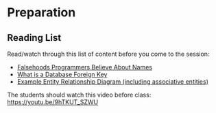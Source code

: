 # Preparation

## Reading List

Read/watch through this list of content before you come to the session:

- [Falsehoods Programmers Believe About Names](https://www.kalzumeus.com/2010/06/17/falsehoods-programmers-believe-about-names/)
- [What is a Database Foreign Key](https://www.educative.io/blog/what-is-foreign-key-database)
- [Example Entity Relationship Diagram (including associative entities)](https://users.csc.calpoly.edu/~jdalbey/308/Lectures/HOWTO-ERD.html)

The students should watch this video before class: <https://youtu.be/9hTKUT_SZWU>
